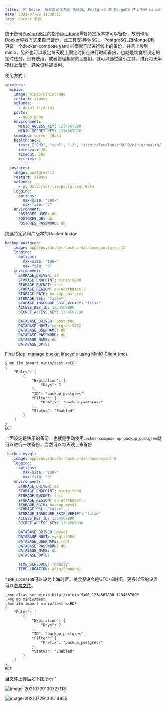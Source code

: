 ```yaml
---
title: '用 Docker 每日自动化备份 MySQL, Postgres 或 MongoDB 并上传到 minio'
date: 2021-07-29 11:38:11
tags: docker 备份
---
```


由于备份[PostgreSQL](https://www.postgresql.org/)的指令[pg_dump](https://docs.postgresql.tw/reference/client-applications/pg_dump)需要特定版本才可以备份，故制作用[Docker](https://www.docker.com/)容器方式来自己备份，此工具支持[MySQL](https://www.mysql.com/)，PostgreSQL跟[MongoDB](https://www.mongodb.com/)，只要一个docker-compose yaml 档案就可以进行线上的备份，并且上传到minio，另外也可以设定每天晚上固定时间点进行时间备份，也就是饮食所设定的定时任务。没有使用，或者管理机房的朋友们，就可以通过这小工具，进行每天半夜线上备份，避免资料被误判。



使用方式：

```yaml
services:
  minio:
    image: minio/minio:edge
    restart: always
    volumes:
      - data1-1:/data1
    ports:
      - 9000:9000
    environment:
      MINIO_ACCESS_KEY: 1234567890
      MINIO_SECRET_KEY: 1234567890
    command: server /data
    healthcheck:
      test: ["CMD", "curl", "-f", "http://localhost:9000/minio/health/live"]
      interval: 30s
      timeout: 20s
      retries: 3

  postgres:
    image: postgres:12
    restart: always
    volumes:
      - pg-data:/var/lib/postgresql/data
    logging:
      options:
        max-size: "100k"
        max-file: "3"
    environment:
      POSTGRES_USER: db
      POSTGRES_DB: db
      POSTGRES_PASSWORD: db
```

挑选特定资料库版本的Docker Image

```yaml
backup_postgres:
    image: appleboy/docker-backup-database:postgres-12
    logging:
      options:
        max-size: "100k"
        max-file: "3"
    environment:
      STORAGE_DRIVER: s3
      STORAGE_ENDPOINT: minio:9000
      STORAGE_BUCKET: test
      STORAGE_REGION: ap-northeast-1
      STORAGE_PATH: backup_postgres
      STORAGE_SSL: "false"
      STORAGE_INSECURE_SKIP_VERIFY: "false"
      ACCESS_KEY_ID: 1234567890
      SECRET_ACCESS_KEY: 1234567890

      DATABASE_DRIVER: postgres
      DATABASE_HOST: postgres:5432
      DATABASE_USERNAME: db
      DATABASE_PASSWORD: db
      DATABASE_NAME: db
      DATABASE_OPTS:
```

Final Step: [manage bucket lifecycle](https://docs.min.io/docs/minio-bucket-lifecycle-guide.html) using [MinIO Client (mc)](https://docs.min.io/docs/minio-client-quickstart-guide.html).

```shell
$ mc ilm import minio/test <<EOF
{
    "Rules": [
        {
            "Expiration": {
                "Days": 7
            },
            "ID": "backup_postgres",
            "Filter": {
                "Prefix": "backup_postgres/"
            },
            "Status": "Enabled"
        }
    ]
}
EOF
```

上面设定是快乐的备份，也就是手动使用`docker-compose up backup_postgres`就可以进行一次备份，当然可以每天晚上来备份

```yaml
 backup_mysql:
    image: appleboy/docker-backup-database:mysql-8
    logging:
      options:
        max-size: "100k"
        max-file: "3"
    environment:
      STORAGE_DRIVER: s3
      STORAGE_ENDPOINT: minio:9000
      STORAGE_BUCKET: test
      STORAGE_REGION: ap-northeast-1
      STORAGE_PATH: backup_mysql
      STORAGE_SSL: "false"
      STORAGE_INSECURE_SKIP_VERIFY: "false"
      ACCESS_KEY_ID: 1234567890
      SECRET_ACCESS_KEY: 1234567890

      DATABASE_DRIVER: mysql
      DATABASE_HOST: mysql:3306
      DATABASE_USERNAME: root
      DATABASE_PASSWORD: db
      DATABASE_NAME: db
      DATABASE_OPTS:

      TIME_SCHEDULE: "@daily"
      TIME_LOCATION: Asia/Shanghai
```

`TIME_LOCATION`可以设为上海时区，美食预设会是UTC+8时间。更多详细的设置可以[参考文件](https://github.com/appleboy/docker-backup-database)。

```
./mc alias set minio http://minio:9000 1234567890 1234567890
./mc mb minio/test
./mc ilm import minio/test <<EOF
{
    "Rules": [
        {
            "Expiration": {
                "Days": 7
            },
            "ID": "backup_postgres",
            "Filter": {
                "Prefix": "backup_postgres/"
            },
            "Status": "Enabled"
        }
    ]
}
EOF
```

当文件上传后如下图所示：

![image-20210729130727118](https://gitee.com/hxf88/imgrepo/raw/master/img/image-20210729130727118.png)

![image-20210729130614955](https://gitee.com/hxf88/imgrepo/raw/master/img/image-20210729130614955.png)
